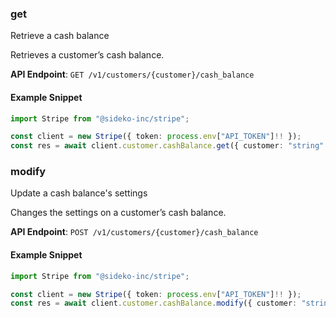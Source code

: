 
### get <a name="get"></a>
Retrieve a cash balance

<p>Retrieves a customer’s cash balance.</p>

**API Endpoint**: `GET /v1/customers/{customer}/cash_balance`

#### Example Snippet

```typescript
import Stripe from "@sideko-inc/stripe";

const client = new Stripe({ token: process.env["API_TOKEN"]!! });
const res = await client.customer.cashBalance.get({ customer: "string" });
```

### modify <a name="modify"></a>
Update a cash balance's settings

<p>Changes the settings on a customer’s cash balance.</p>

**API Endpoint**: `POST /v1/customers/{customer}/cash_balance`

#### Example Snippet

```typescript
import Stripe from "@sideko-inc/stripe";

const client = new Stripe({ token: process.env["API_TOKEN"]!! });
const res = await client.customer.cashBalance.modify({ customer: "string" });
```
